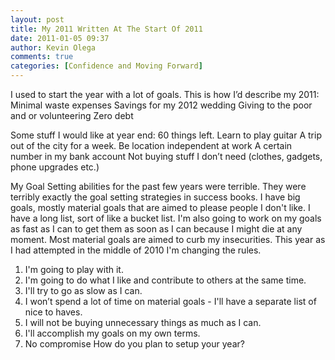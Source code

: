 ```yaml
---
layout: post
title: My 2011 Written At The Start Of 2011
date: 2011-01-05 09:37
author: Kevin Olega
comments: true
categories: [Confidence and Moving Forward]
---
```

I used to start the year with a lot of goals. This is how I’d describe my 2011:
Minimal waste expenses
Savings for my 2012 wedding
Giving to the poor and or volunteering
Zero debt

Some stuff I would like at year end:
60 things left.
Learn to play guitar
A trip out of the city for a week.
Be location independent at work
A certain number in my bank account
Not buying stuff I don’t need (clothes, gadgets, phone upgrades etc.)

My Goal Setting abilities for the past few years were terrible. They were terribly exactly the goal setting strategies in success books. I have big goals, mostly material goals that are aimed to please people I don't like. I have a long list, sort of like a bucket list. I'm also going to work on my goals as fast as I can to get them as soon as I can because I might die at any moment. Most material goals are aimed to curb my insecurities. This year as I had attempted in the middle of 2010 I'm changing the rules.

1. I'm going to play with it.
2. I'm going to do what I like and contribute to others at the same time.
3. I'll try to go as slow as I can.
4. I won’t spend a lot of time on material goals - I'll have a separate list of nice to haves.
5. I will not be buying unnecessary things as much as I can.
6. I'll accomplish my goals on my own terms.
7. No compromise
How do you plan to setup your year?

&nbsp;
